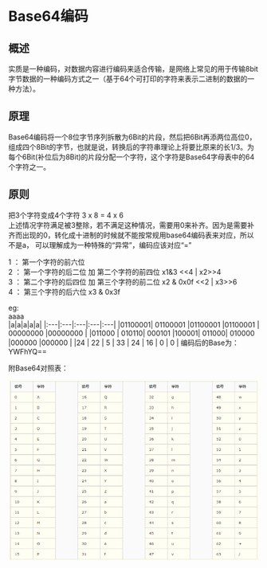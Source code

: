 # Base64编码

## 概述
实质是一种编码，对数据内容进行编码来适合传输，是网络上常见的用于传输8bit字节数据的一种编码方式之一（基于64个可打印的字符来表示二进制的数据的一种方法）。

## 原理
Base64编码将一个8位字节序列拆散为6Bit的片段，然后把6Bit再添两位高位0，组成四个8Bit的字节，也就是说，转换后的字符串理论上将要比原来的长1/3。为每个6Bit(补位后为8Bit)的片段分配一个字符，这个字符是Base64字母表中的64个字符之一。

## 原则
把3个字符变成4个字符    3 x 8 = 4 x 6  
上述情况字符满足被3整除，若不满足这种情况，需要用0来补齐。因为是需要补齐而出现的0，转化成十进制的时候就不能按常规用base64编码表来对应，所以不是a， 可以理解成为一种特殊的“异常”，编码应该对应“=”  
  
1 ：  第一个字符的前六位   
2 ：  第一个字符的后二位  加  第二个字符的前四位  x1&3   <<4      |   x2>>4  
3 ：  第二个字符的后四位  加 第三个字符的前二位  x2 & 0x0f <<2    |   x3>>6  
4 ：  第三个字符的后六位          x3 & 0x3f

eg:  
aaaa  
|a|a|a|a|a|
|:---|:---|:---|:---|:---|
|01100001| 01100001 |01100001 |01100001 |    00000000 |00000000  |
|011000 | 010110| 000101 |100001| 011000| 010000 |000000 |000000  |
|24    |    22   |    5    |    33    |    24   |   16  |  0    |  0  |
编码后的Base为：YWFhYQ==

附Base64对照表：  


<img src="base64.png"/>
